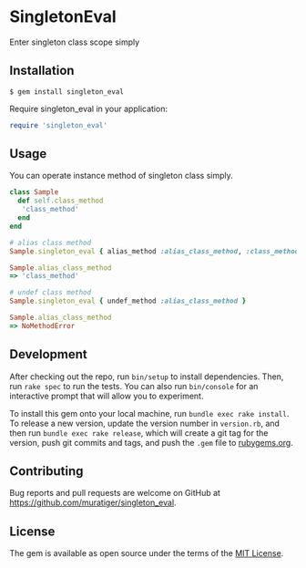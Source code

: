 # SingletonEval

Enter singleton class scope simply

## Installation

    $ gem install singleton_eval

Require singleton_eval in your application:

```ruby
require 'singleton_eval'
```

## Usage

You can operate instance method of singleton class simply.

```ruby
class Sample
  def self.class_method
   'class_method'
  end
end

# alias class method
Sample.singleton_eval { alias_method :alias_class_method, :class_method }

Sample.alias_class_method
=> 'class_method'

# undef class method
Sample.singleton_eval { undef_method :alias_class_method }

Sample.alias_class_method
=> NoMethodError

```

## Development

After checking out the repo, run `bin/setup` to install dependencies. Then, run `rake spec` to run the tests. You can also run `bin/console` for an interactive prompt that will allow you to experiment.

To install this gem onto your local machine, run `bundle exec rake install`. To release a new version, update the version number in `version.rb`, and then run `bundle exec rake release`, which will create a git tag for the version, push git commits and tags, and push the `.gem` file to [rubygems.org](https://rubygems.org).

## Contributing

Bug reports and pull requests are welcome on GitHub at https://github.com/muratiger/singleton_eval.

## License

The gem is available as open source under the terms of the [MIT License](https://opensource.org/licenses/MIT).
